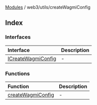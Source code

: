 [Modules](../../../README.md) / web3/utils/createWagmiConfig

## Index

### Interfaces

| Interface | Description |
| :------ | :------ |
| [ICreateWagmiConfig](interfaces/ICreateWagmiConfig.md) | - |

### Functions

| Function | Description |
| :------ | :------ |
| [createWagmiConfig](functions/createWagmiConfig.md) | - |
